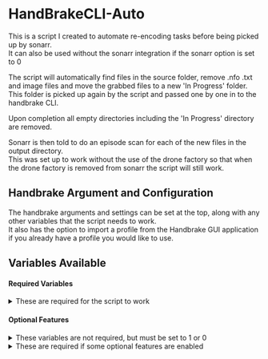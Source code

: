 # HandBrakeCLI-Auto


This is a script I created to automate re-encoding tasks before being picked up by sonarr.  
It can also be used without the sonarr integration if the sonarr option is set to 0


The script will automatically find files in the source folder, remove .nfo .txt and image files and move the grabbed files to a new 'In Progress' folder.  
This folder is picked up again by the script and passed one by one in to the handbrake CLI.


Upon completion all empty directories including the 'In Progress' directory are removed.


Sonarr is then told to do an episode scan for each of the new files in the output directory.  
This was set up to work without the use of the drone factory so that when the drone factory is removed from sonarr the script will still work.


## Handbrake Argument and Configuration ##


The handbrake arguments and settings can be set at the top, along with any other variables that the script needs to work.  
It also has the option to import a profile from the Handbrake GUI application if you already have a profile you would like to use.


## Variables Available ##  
#### Required Variables

<details>
	<summary>These are required for the script to work</summary>
<p>
	
```$sourcefolder``` - content you want to re-encode  
```$destinationfolder``` - where you want the completed files  
```$destinationlog``` - where you want the file completion log to go  
```$lockdest``` - where the script lock files go (used to determine if it is currently running or encoding)  
```$newfileext``` - your re-encoded file extension  
```$handargs``` - handbrake settings. do not add input and output arguments to this. It is filled in dynamically by the script  
	
</p>
</details>

#### Optional Features

<details>
	<summary>These variables are not required, but must be set to 1 or 0</summary>
<p>
	
Set these to 1 to enable the feature. 0 will disable it  
```$recursive``` - recursively search source folder  
```$remold``` - remove source files after re-encode has completed  
```$clrrcl``` - clear recycle bin after script has finished  
```$sonarr``` - enable sonarr episode scan after script has finished  
```$changeaffinity``` - change the processor affinity for handbrake CLI whilst running  
```$import``` - import handbrake GUI profile. This overrides the $handargs variable  
```$hidden``` - hide the handbrake CLI window when re-encoding files  
```$notifications``` - enable Windows 10 toast notifications for progress of current job

</p>
</details>


<details>
	<summary>These are required if some optional features are enabled</summary>
<p>

For use with `$sonarr`  
   ``$sonarrurl`` - URL for sonarr  
   ``$sonarrapi`` - API for your sonarr installation
	
For use with `$changeaffinity`  
   ``$decimal`` - choose which threads to use for the above

For use with `$import`  
   ``$profile`` - name of the handbrake GUI profile  
	
</p>
</details>
